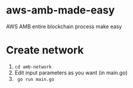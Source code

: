 # aws-amb-made-easy
AWS AMB entire blockchain process make easy

# Create network
1. ```cd amb-network```
2. Edit input parameters as you want (in main.go)
3. ``` go run main.go```
